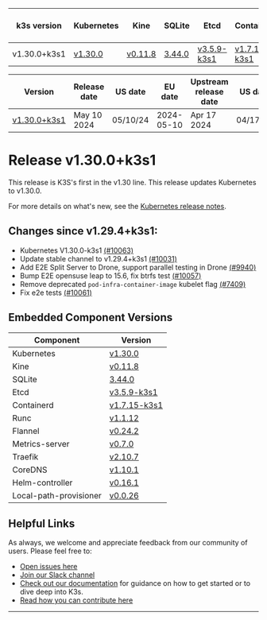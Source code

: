 | k3s version| Kubernetes | Kine | SQLite | Etcd | Containerd | Runc | Flannel | Metrics-server | Traefik | CoreDNS | Helm-controller | Local-path-provisioner  |
| ----- | ----- | ----- | ----- | ----- | ----- | ----- | ----- | ----- | ----- | ----- | ----- | -----  |
| v1.30.0+k3s1 | [v1.30.0](https://github.com/kubernetes/kubernetes/blob/master/CHANGELOG/CHANGELOG-1.30.md#v1300) | [v0.11.8](https://github.com/k3s-io/kine/releases/tag/v0.11.7) | [3.44.0](https://sqlite.org/releaselog/3_44_0.html) | [v3.5.9-k3s1](https://github.com/k3s-io/etcd/releases/tag/v3.5.9-k3s1) | [v1.7.15-k3s1](https://github.com/k3s-io/containerd/releases/tag/v1.7.15-k3s1) | [v1.1.12](https://github.com/opencontainers/runc/releases/tag/v1.1.12) | [v0.24.2](https://github.com/flannel-io/flannel/releases/tag/v0.24.2) | [v0.7.0](https://github.com/kubernetes-sigs/metrics-server/releases/tag/v0.7.0) | [v2.10.7](https://github.com/traefik/traefik/releases/tag/v2.10.7) | [v1.10.1](https://github.com/coredns/coredns/releases/tag/v1.10.1) | [v0.16.1](https://github.com/k3s-io/helm-controller/releases/tag/v0.15.9) | [v0.0.26](https://github.com/rancher/local-path-provisioner/releases/tag/v0.0.26)  |



| Version | Release date | US date | EU date | Upstream release date | US date | EU date | Days since upstream |
| ----- | ----- | ----- | ----- | ----- | ----- | ----- | ----- |
| [v1.30.0+k3s1](k3s-v1.30.md#release-v1300k3s1) | May 10 2024 | 05/10/24 | 2024-05-10 | Apr 17 2024 | 04/17/24 | 2024-04-17 | 23 days |



# Release v1.30.0+k3s1
<!-- v1.30.0+k3s1 -->


This release is K3S's first in the v1.30 line. This release updates Kubernetes to v1.30.0.

For more details on what's new, see the [Kubernetes release notes](https://github.com/kubernetes/kubernetes/blob/master/CHANGELOG/CHANGELOG-1.30.md#changelog-since-v1290).

## Changes since v1.29.4+k3s1:

* Kubernetes V1.30.0-k3s1 [(#10063)](https://github.com/k3s-io/k3s/pull/10063)
* Update stable channel to v1.29.4+k3s1 [(#10031)](https://github.com/k3s-io/k3s/pull/10031)
* Add E2E Split Server to Drone, support parallel testing in Drone [(#9940)](https://github.com/k3s-io/k3s/pull/9940)
* Bump E2E opensuse leap to 15.6, fix btrfs test [(#10057)](https://github.com/k3s-io/k3s/pull/10057)
* Remove deprecated `pod-infra-container-image` kubelet flag [(#7409)](https://github.com/k3s-io/k3s/pull/7409)
* Fix e2e tests [(#10061)](https://github.com/k3s-io/k3s/pull/10061)


## Embedded Component Versions
| Component | Version |
|---|---|
| Kubernetes | [v1.30.0](https://github.com/kubernetes/kubernetes/blob/master/CHANGELOG/CHANGELOG-1.30.md#v1300) |
| Kine | [v0.11.8](https://github.com/k3s-io/kine/releases/tag/v0.11.7) |
| SQLite | [3.44.0](https://sqlite.org/releaselog/3_44_0.html) |
| Etcd | [v3.5.9-k3s1](https://github.com/k3s-io/etcd/releases/tag/v3.5.9-k3s1) |
| Containerd | [v1.7.15-k3s1](https://github.com/k3s-io/containerd/releases/tag/v1.7.15-k3s1) |
| Runc | [v1.1.12](https://github.com/opencontainers/runc/releases/tag/v1.1.12) |
| Flannel | [v0.24.2](https://github.com/flannel-io/flannel/releases/tag/v0.24.2) | 
| Metrics-server | [v0.7.0](https://github.com/kubernetes-sigs/metrics-server/releases/tag/v0.7.0) |
| Traefik | [v2.10.7](https://github.com/traefik/traefik/releases/tag/v2.10.7) |
| CoreDNS | [v1.10.1](https://github.com/coredns/coredns/releases/tag/v1.10.1) | 
| Helm-controller | [v0.16.1](https://github.com/k3s-io/helm-controller/releases/tag/v0.15.9) |
| Local-path-provisioner | [v0.0.26](https://github.com/rancher/local-path-provisioner/releases/tag/v0.0.26) |

## Helpful Links
As always, we welcome and appreciate feedback from our community of users. Please feel free to:
- [Open issues here](https://github.com/rancher/k3s/issues/new/choose)
- [Join our Slack channel](https://slack.rancher.io/)
- [Check out our documentation](https://rancher.com/docs/k3s/latest/en/) for guidance on how to get started or to dive deep into K3s.
- [Read how you can contribute here](https://github.com/rancher/k3s/blob/master/CONTRIBUTING.md)
-----

